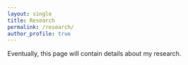 ```yaml
---
layout: single
title: Research
permalink: /research/
author_profile: true
---
```


Eventually, this page will contain details about my research.